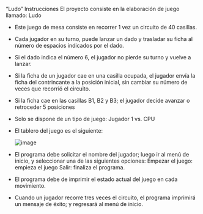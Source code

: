 “Ludo”
Instrucciones
El proyecto consiste en la elaboración de juego llamado: Ludo
- Este juego de mesa consiste en recorrer 1 vez un circuito de 40 casillas.
- Cada jugador en su turno, puede lanzar un dado y trasladar su ficha al número de espacios indicados por el dado.
- Si el dado indica el número 6, el jugador no pierde su turno y vuelve a lanzar.
- Si la ficha de un jugador cae en una casilla ocupada, el jugador envía la ficha del contrincante a la posición inicial, sin cambiar su número de veces que recorrió el circuito.
- Si la ficha cae en las casillas B1, B2 y B3; el jugador decide avanzar o retroceder 5 posiciones
- Solo se dispone de un tipo de juego: Jugador 1 vs. CPU
- El tablero del juego es el siguiente:
  
  ![image](https://github.com/FabianaCastro/Juego-Ludo/assets/105995784/c6467aa0-501b-4410-a8b9-d30622564ab2)
  
- El programa debe solicitar el nombre del jugador; luego ir al menú de inicio, y seleccionar una de las siguientes opciones:
Empezar el juego: empieza el juego
Salir: finaliza el programa.
- El programa debe de imprimir el estado actual del juego en cada movimiento.
- Cuando un jugador recorre tres veces el circuito, el programa imprimirá un mensaje de éxito; y regresará al menú de inicio.
